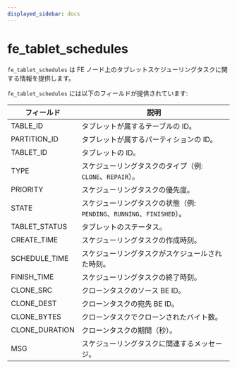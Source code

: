 ```yaml
---
displayed_sidebar: docs
---
```


# fe_tablet_schedules

`fe_tablet_schedules` は FE ノード上のタブレットスケジューリングタスクに関する情報を提供します。

`fe_tablet_schedules` には以下のフィールドが提供されています:

| **フィールド**        | **説明**                                         |
| --------------- | ------------------------------------------------ |
| TABLE_ID        | タブレットが属するテーブルの ID。                |
| PARTITION_ID    | タブレットが属するパーティションの ID。          |
| TABLET_ID       | タブレットの ID。                                |
| TYPE            | スケジューリングタスクのタイプ（例: `CLONE`、`REPAIR`）。 |
| PRIORITY        | スケジューリングタスクの優先度。                 |
| STATE           | スケジューリングタスクの状態（例: `PENDING`、`RUNNING`、`FINISHED`）。 |
| TABLET_STATUS   | タブレットのステータス。                         |
| CREATE_TIME     | スケジューリングタスクの作成時刻。               |
| SCHEDULE_TIME   | スケジューリングタスクがスケジュールされた時刻。 |
| FINISH_TIME     | スケジューリングタスクの終了時刻。               |
| CLONE_SRC       | クローンタスクのソース BE ID。                   |
| CLONE_DEST      | クローンタスクの宛先 BE ID。                     |
| CLONE_BYTES     | クローンタスクでクローンされたバイト数。         |
| CLONE_DURATION  | クローンタスクの期間（秒）。                     |
| MSG             | スケジューリングタスクに関連するメッセージ。     |
